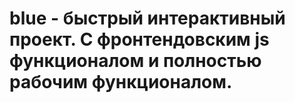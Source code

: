 # blue - быстрый интерактивный проект. С фронтендовским js функционалом и полностью рабочим функционалом. 
